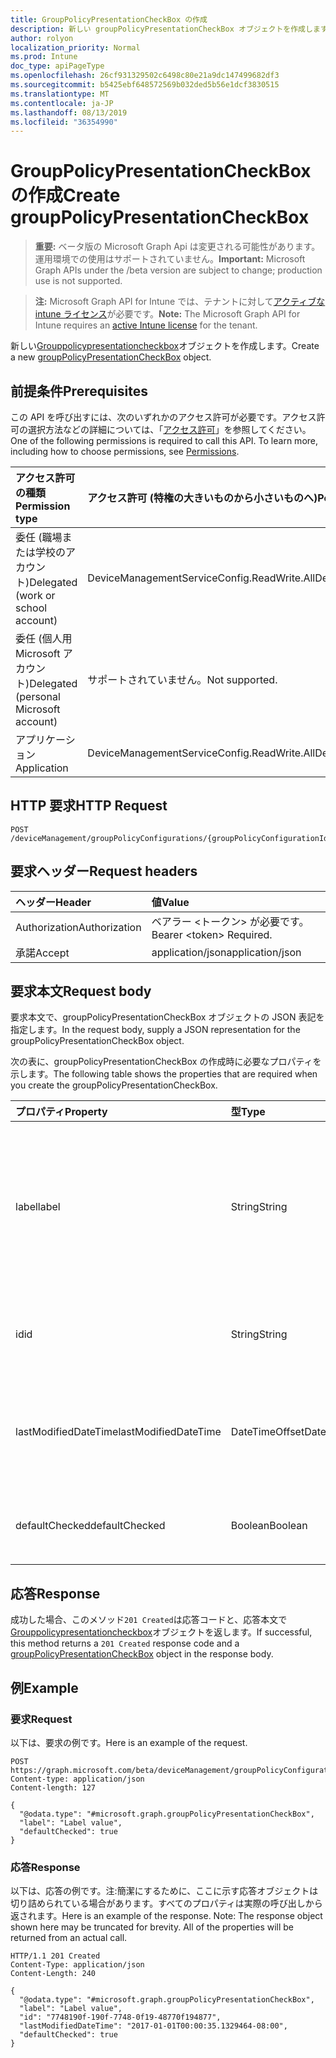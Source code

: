 ```yaml
---
title: GroupPolicyPresentationCheckBox の作成
description: 新しい groupPolicyPresentationCheckBox オブジェクトを作成します。
author: rolyon
localization_priority: Normal
ms.prod: Intune
doc_type: apiPageType
ms.openlocfilehash: 26cf931329502c6498c80e21a9dc147499682df3
ms.sourcegitcommit: b5425ebf648572569b032ded5b56e1dcf3830515
ms.translationtype: MT
ms.contentlocale: ja-JP
ms.lasthandoff: 08/13/2019
ms.locfileid: "36354990"
---
```

# <a name="create-grouppolicypresentationcheckbox"></a><span data-ttu-id="027ac-103">GroupPolicyPresentationCheckBox の作成</span><span class="sxs-lookup"><span data-stu-id="027ac-103">Create groupPolicyPresentationCheckBox</span></span>

> <span data-ttu-id="027ac-104">**重要:** ベータ版の Microsoft Graph Api は変更される可能性があります。運用環境での使用はサポートされていません。</span><span class="sxs-lookup"><span data-stu-id="027ac-104">**Important:** Microsoft Graph APIs under the /beta version are subject to change; production use is not supported.</span></span>

> <span data-ttu-id="027ac-105">**注:** Microsoft Graph API for Intune では、テナントに対して[アクティブな intune ライセンス](https://go.microsoft.com/fwlink/?linkid=839381)が必要です。</span><span class="sxs-lookup"><span data-stu-id="027ac-105">**Note:** The Microsoft Graph API for Intune requires an [active Intune license](https://go.microsoft.com/fwlink/?linkid=839381) for the tenant.</span></span>

<span data-ttu-id="027ac-106">新しい[Grouppolicypresentationcheckbox](../resources/intune-grouppolicy-grouppolicypresentationcheckbox.md)オブジェクトを作成します。</span><span class="sxs-lookup"><span data-stu-id="027ac-106">Create a new [groupPolicyPresentationCheckBox](../resources/intune-grouppolicy-grouppolicypresentationcheckbox.md) object.</span></span>

## <a name="prerequisites"></a><span data-ttu-id="027ac-107">前提条件</span><span class="sxs-lookup"><span data-stu-id="027ac-107">Prerequisites</span></span>
<span data-ttu-id="027ac-p101">この API を呼び出すには、次のいずれかのアクセス許可が必要です。アクセス許可の選択方法などの詳細については、「[アクセス許可](/graph/permissions-reference)」を参照してください。</span><span class="sxs-lookup"><span data-stu-id="027ac-p101">One of the following permissions is required to call this API. To learn more, including how to choose permissions, see [Permissions](/graph/permissions-reference).</span></span>

|<span data-ttu-id="027ac-110">アクセス許可の種類</span><span class="sxs-lookup"><span data-stu-id="027ac-110">Permission type</span></span>|<span data-ttu-id="027ac-111">アクセス許可 (特権の大きいものから小さいものへ)</span><span class="sxs-lookup"><span data-stu-id="027ac-111">Permissions (from most to least privileged)</span></span>|
|:---|:---|
|<span data-ttu-id="027ac-112">委任 (職場または学校のアカウント)</span><span class="sxs-lookup"><span data-stu-id="027ac-112">Delegated (work or school account)</span></span>|<span data-ttu-id="027ac-113">DeviceManagementServiceConfig.ReadWrite.All</span><span class="sxs-lookup"><span data-stu-id="027ac-113">DeviceManagementServiceConfig.ReadWrite.All</span></span>|
|<span data-ttu-id="027ac-114">委任 (個人用 Microsoft アカウント)</span><span class="sxs-lookup"><span data-stu-id="027ac-114">Delegated (personal Microsoft account)</span></span>|<span data-ttu-id="027ac-115">サポートされていません。</span><span class="sxs-lookup"><span data-stu-id="027ac-115">Not supported.</span></span>|
|<span data-ttu-id="027ac-116">アプリケーション</span><span class="sxs-lookup"><span data-stu-id="027ac-116">Application</span></span>|<span data-ttu-id="027ac-117">DeviceManagementServiceConfig.ReadWrite.All</span><span class="sxs-lookup"><span data-stu-id="027ac-117">DeviceManagementServiceConfig.ReadWrite.All</span></span>|

## <a name="http-request"></a><span data-ttu-id="027ac-118">HTTP 要求</span><span class="sxs-lookup"><span data-stu-id="027ac-118">HTTP Request</span></span>
<!-- {
  "blockType": "ignored"
}
-->
``` http
POST /deviceManagement/groupPolicyConfigurations/{groupPolicyConfigurationId}/definitionValues/{groupPolicyDefinitionValueId}/presentationValues/{groupPolicyPresentationValueId}/presentation/definition/presentations
```

## <a name="request-headers"></a><span data-ttu-id="027ac-119">要求ヘッダー</span><span class="sxs-lookup"><span data-stu-id="027ac-119">Request headers</span></span>
|<span data-ttu-id="027ac-120">ヘッダー</span><span class="sxs-lookup"><span data-stu-id="027ac-120">Header</span></span>|<span data-ttu-id="027ac-121">値</span><span class="sxs-lookup"><span data-stu-id="027ac-121">Value</span></span>|
|:---|:---|
|<span data-ttu-id="027ac-122">Authorization</span><span class="sxs-lookup"><span data-stu-id="027ac-122">Authorization</span></span>|<span data-ttu-id="027ac-123">ベアラー &lt;トークン&gt; が必要です。</span><span class="sxs-lookup"><span data-stu-id="027ac-123">Bearer &lt;token&gt; Required.</span></span>|
|<span data-ttu-id="027ac-124">承諾</span><span class="sxs-lookup"><span data-stu-id="027ac-124">Accept</span></span>|<span data-ttu-id="027ac-125">application/json</span><span class="sxs-lookup"><span data-stu-id="027ac-125">application/json</span></span>|

## <a name="request-body"></a><span data-ttu-id="027ac-126">要求本文</span><span class="sxs-lookup"><span data-stu-id="027ac-126">Request body</span></span>
<span data-ttu-id="027ac-127">要求本文で、groupPolicyPresentationCheckBox オブジェクトの JSON 表記を指定します。</span><span class="sxs-lookup"><span data-stu-id="027ac-127">In the request body, supply a JSON representation for the groupPolicyPresentationCheckBox object.</span></span>

<span data-ttu-id="027ac-128">次の表に、groupPolicyPresentationCheckBox の作成時に必要なプロパティを示します。</span><span class="sxs-lookup"><span data-stu-id="027ac-128">The following table shows the properties that are required when you create the groupPolicyPresentationCheckBox.</span></span>

|<span data-ttu-id="027ac-129">プロパティ</span><span class="sxs-lookup"><span data-stu-id="027ac-129">Property</span></span>|<span data-ttu-id="027ac-130">型</span><span class="sxs-lookup"><span data-stu-id="027ac-130">Type</span></span>|<span data-ttu-id="027ac-131">説明</span><span class="sxs-lookup"><span data-stu-id="027ac-131">Description</span></span>|
|:---|:---|:---|
|<span data-ttu-id="027ac-132">label</span><span class="sxs-lookup"><span data-stu-id="027ac-132">label</span></span>|<span data-ttu-id="027ac-133">String</span><span class="sxs-lookup"><span data-stu-id="027ac-133">String</span></span>|<span data-ttu-id="027ac-134">任意のプレゼンテーションエンティティのローカライズされたテキストラベル。</span><span class="sxs-lookup"><span data-stu-id="027ac-134">Localized text label for any presentation entity.</span></span> <span data-ttu-id="027ac-135">既定値は空白です。</span><span class="sxs-lookup"><span data-stu-id="027ac-135">The default value is empty.</span></span> <span data-ttu-id="027ac-136">[GroupPolicyPresentation](../resources/intune-grouppolicy-grouppolicypresentation.md)から継承します。</span><span class="sxs-lookup"><span data-stu-id="027ac-136">Inherited from [groupPolicyPresentation](../resources/intune-grouppolicy-grouppolicypresentation.md)</span></span>|
|<span data-ttu-id="027ac-137">id</span><span class="sxs-lookup"><span data-stu-id="027ac-137">id</span></span>|<span data-ttu-id="027ac-138">String</span><span class="sxs-lookup"><span data-stu-id="027ac-138">String</span></span>|<span data-ttu-id="027ac-139">エンティティのキー。</span><span class="sxs-lookup"><span data-stu-id="027ac-139">Key of the entity.</span></span> <span data-ttu-id="027ac-140">[GroupPolicyPresentation](../resources/intune-grouppolicy-grouppolicypresentation.md)から継承します。</span><span class="sxs-lookup"><span data-stu-id="027ac-140">Inherited from [groupPolicyPresentation](../resources/intune-grouppolicy-grouppolicypresentation.md)</span></span>|
|<span data-ttu-id="027ac-141">lastModifiedDateTime</span><span class="sxs-lookup"><span data-stu-id="027ac-141">lastModifiedDateTime</span></span>|<span data-ttu-id="027ac-142">DateTimeOffset</span><span class="sxs-lookup"><span data-stu-id="027ac-142">DateTimeOffset</span></span>|<span data-ttu-id="027ac-143">エンティティが最後に変更された日付と時刻。</span><span class="sxs-lookup"><span data-stu-id="027ac-143">The date and time the entity was last modified.</span></span> <span data-ttu-id="027ac-144">[GroupPolicyPresentation](../resources/intune-grouppolicy-grouppolicypresentation.md)から継承します。</span><span class="sxs-lookup"><span data-stu-id="027ac-144">Inherited from [groupPolicyPresentation](../resources/intune-grouppolicy-grouppolicypresentation.md)</span></span>|
|<span data-ttu-id="027ac-145">defaultChecked</span><span class="sxs-lookup"><span data-stu-id="027ac-145">defaultChecked</span></span>|<span data-ttu-id="027ac-146">Boolean</span><span class="sxs-lookup"><span data-stu-id="027ac-146">Boolean</span></span>|<span data-ttu-id="027ac-147">チェックボックスの既定値。</span><span class="sxs-lookup"><span data-stu-id="027ac-147">Default value for the check box.</span></span> <span data-ttu-id="027ac-148">既定値は false です。</span><span class="sxs-lookup"><span data-stu-id="027ac-148">The default value is false.</span></span>|



## <a name="response"></a><span data-ttu-id="027ac-149">応答</span><span class="sxs-lookup"><span data-stu-id="027ac-149">Response</span></span>
<span data-ttu-id="027ac-150">成功した場合、このメソッド`201 Created`は応答コードと、応答本文で[Grouppolicypresentationcheckbox](../resources/intune-grouppolicy-grouppolicypresentationcheckbox.md)オブジェクトを返します。</span><span class="sxs-lookup"><span data-stu-id="027ac-150">If successful, this method returns a `201 Created` response code and a [groupPolicyPresentationCheckBox](../resources/intune-grouppolicy-grouppolicypresentationcheckbox.md) object in the response body.</span></span>

## <a name="example"></a><span data-ttu-id="027ac-151">例</span><span class="sxs-lookup"><span data-stu-id="027ac-151">Example</span></span>

### <a name="request"></a><span data-ttu-id="027ac-152">要求</span><span class="sxs-lookup"><span data-stu-id="027ac-152">Request</span></span>
<span data-ttu-id="027ac-153">以下は、要求の例です。</span><span class="sxs-lookup"><span data-stu-id="027ac-153">Here is an example of the request.</span></span>
``` http
POST https://graph.microsoft.com/beta/deviceManagement/groupPolicyConfigurations/{groupPolicyConfigurationId}/definitionValues/{groupPolicyDefinitionValueId}/presentationValues/{groupPolicyPresentationValueId}/presentation/definition/presentations
Content-type: application/json
Content-length: 127

{
  "@odata.type": "#microsoft.graph.groupPolicyPresentationCheckBox",
  "label": "Label value",
  "defaultChecked": true
}
```

### <a name="response"></a><span data-ttu-id="027ac-154">応答</span><span class="sxs-lookup"><span data-stu-id="027ac-154">Response</span></span>
<span data-ttu-id="027ac-p106">以下は、応答の例です。注:簡潔にするために、ここに示す応答オブジェクトは切り詰められている場合があります。すべてのプロパティは実際の呼び出しから返されます。</span><span class="sxs-lookup"><span data-stu-id="027ac-p106">Here is an example of the response. Note: The response object shown here may be truncated for brevity. All of the properties will be returned from an actual call.</span></span>
``` http
HTTP/1.1 201 Created
Content-Type: application/json
Content-Length: 240

{
  "@odata.type": "#microsoft.graph.groupPolicyPresentationCheckBox",
  "label": "Label value",
  "id": "7748190f-190f-7748-0f19-48770f194877",
  "lastModifiedDateTime": "2017-01-01T00:00:35.1329464-08:00",
  "defaultChecked": true
}
```






